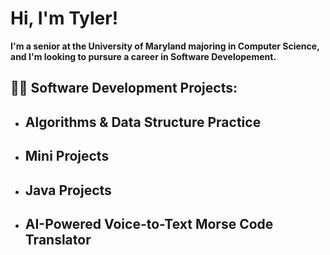 <h1>Hi, I'm Tyler!</h1>
<b>I'm a senior at the University of Maryland majoring in Computer Science, and I'm looking to pursure a career in Software Developement.</b>

<h2>👨‍💻 Software Development Projects:</h2>


- <b>Algorithms & Data Structure Practice</b>
  - 
- <b>Mini Projects</b>
  - 
- <b>Java Projects</b>
  - 
- <b>AI-Powered Voice-to-Text Morse Code Translator</b>
  - 

